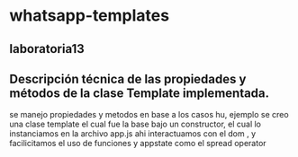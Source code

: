 # whatsapp-templates

## laboratoria13

## Descripción técnica de las propiedades y métodos de la clase Template implementada.

se manejo propiedades y metodos en base a los casos hu, ejemplo se creo una clase template el cual fue la base bajo un constructor, el cual lo instanciamos en la archivo app.js ahi interactuamos con el dom , y facilicitamos el uso de funciones y appstate como el spread operator
